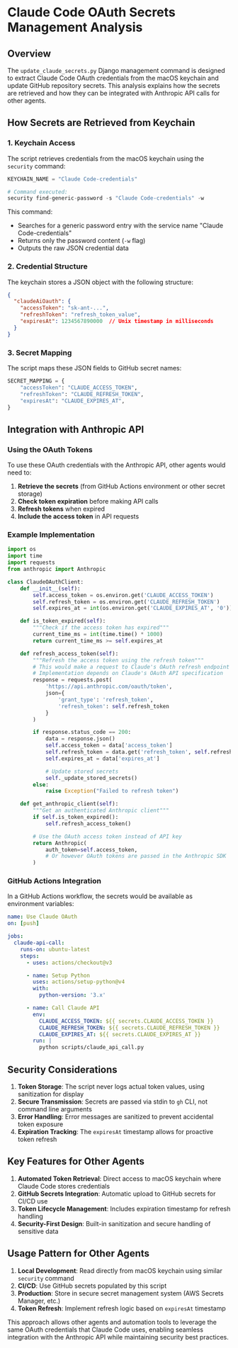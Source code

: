 # Claude Code OAuth Secrets Management Analysis

## Overview

The `update_claude_secrets.py` Django management command is designed to extract Claude Code OAuth credentials from the macOS keychain and update GitHub repository secrets. This analysis explains how the secrets are retrieved and how they can be integrated with Anthropic API calls for other agents.

## How Secrets are Retrieved from Keychain

### 1. Keychain Access
The script retrieves credentials from the macOS keychain using the `security` command:

```python
KEYCHAIN_NAME = "Claude Code-credentials"

# Command executed:
security find-generic-password -s "Claude Code-credentials" -w
```

This command:
- Searches for a generic password entry with the service name "Claude Code-credentials"
- Returns only the password content (`-w` flag)
- Outputs the raw JSON credential data

### 2. Credential Structure
The keychain stores a JSON object with the following structure:

```json
{
  "claudeAiOauth": {
    "accessToken": "sk-ant-...",
    "refreshToken": "refresh_token_value",
    "expiresAt": 1234567890000  // Unix timestamp in milliseconds
  }
}
```

### 3. Secret Mapping
The script maps these JSON fields to GitHub secret names:

```python
SECRET_MAPPING = {
    "accessToken": "CLAUDE_ACCESS_TOKEN",
    "refreshToken": "CLAUDE_REFRESH_TOKEN",
    "expiresAt": "CLAUDE_EXPIRES_AT",
}
```

## Integration with Anthropic API

### Using the OAuth Tokens

To use these OAuth credentials with the Anthropic API, other agents would need to:

1. **Retrieve the secrets** (from GitHub Actions environment or other secret storage)
2. **Check token expiration** before making API calls
3. **Refresh tokens** when expired
4. **Include the access token** in API requests

### Example Implementation

```python
import os
import time
import requests
from anthropic import Anthropic

class ClaudeOAuthClient:
    def __init__(self):
        self.access_token = os.environ.get('CLAUDE_ACCESS_TOKEN')
        self.refresh_token = os.environ.get('CLAUDE_REFRESH_TOKEN')
        self.expires_at = int(os.environ.get('CLAUDE_EXPIRES_AT', '0'))

    def is_token_expired(self):
        """Check if the access token has expired"""
        current_time_ms = int(time.time() * 1000)
        return current_time_ms >= self.expires_at

    def refresh_access_token(self):
        """Refresh the access token using the refresh token"""
        # This would make a request to Claude's OAuth refresh endpoint
        # Implementation depends on Claude's OAuth API specification
        response = requests.post(
            'https://api.anthropic.com/oauth/token',
            json={
                'grant_type': 'refresh_token',
                'refresh_token': self.refresh_token
            }
        )

        if response.status_code == 200:
            data = response.json()
            self.access_token = data['access_token']
            self.refresh_token = data.get('refresh_token', self.refresh_token)
            self.expires_at = data['expires_at']

            # Update stored secrets
            self._update_stored_secrets()
        else:
            raise Exception("Failed to refresh token")

    def get_anthropic_client(self):
        """Get an authenticated Anthropic client"""
        if self.is_token_expired():
            self.refresh_access_token()

        # Use the OAuth access token instead of API key
        return Anthropic(
            auth_token=self.access_token,
            # Or however OAuth tokens are passed in the Anthropic SDK
        )
```

### GitHub Actions Integration

In a GitHub Actions workflow, the secrets would be available as environment variables:

```yaml
name: Use Claude OAuth
on: [push]

jobs:
  claude-api-call:
    runs-on: ubuntu-latest
    steps:
      - uses: actions/checkout@v3

      - name: Setup Python
        uses: actions/setup-python@v4
        with:
          python-version: '3.x'

      - name: Call Claude API
        env:
          CLAUDE_ACCESS_TOKEN: ${{ secrets.CLAUDE_ACCESS_TOKEN }}
          CLAUDE_REFRESH_TOKEN: ${{ secrets.CLAUDE_REFRESH_TOKEN }}
          CLAUDE_EXPIRES_AT: ${{ secrets.CLAUDE_EXPIRES_AT }}
        run: |
          python scripts/claude_api_call.py
```

## Security Considerations

1. **Token Storage**: The script never logs actual token values, using sanitization for display
2. **Secure Transmission**: Secrets are passed via stdin to `gh` CLI, not command line arguments
3. **Error Handling**: Error messages are sanitized to prevent accidental token exposure
4. **Expiration Tracking**: The `expiresAt` timestamp allows for proactive token refresh

## Key Features for Other Agents

1. **Automated Token Retrieval**: Direct access to macOS keychain where Claude Code stores credentials
2. **GitHub Secrets Integration**: Automatic upload to GitHub secrets for CI/CD use
3. **Token Lifecycle Management**: Includes expiration timestamp for refresh handling
4. **Security-First Design**: Built-in sanitization and secure handling of sensitive data

## Usage Pattern for Other Agents

1. **Local Development**: Read directly from macOS keychain using similar `security` command
2. **CI/CD**: Use GitHub secrets populated by this script
3. **Production**: Store in secure secret management system (AWS Secrets Manager, etc.)
4. **Token Refresh**: Implement refresh logic based on `expiresAt` timestamp

This approach allows other agents and automation tools to leverage the same OAuth credentials that Claude Code uses, enabling seamless integration with the Anthropic API while maintaining security best practices.
